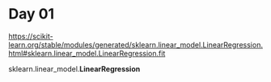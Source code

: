 # Day 01

https://scikit-learn.org/stable/modules/generated/sklearn.linear_model.LinearRegression.html#sklearn.linear_model.LinearRegression.fit

sklearn.linear_model.**LinearRegression**
